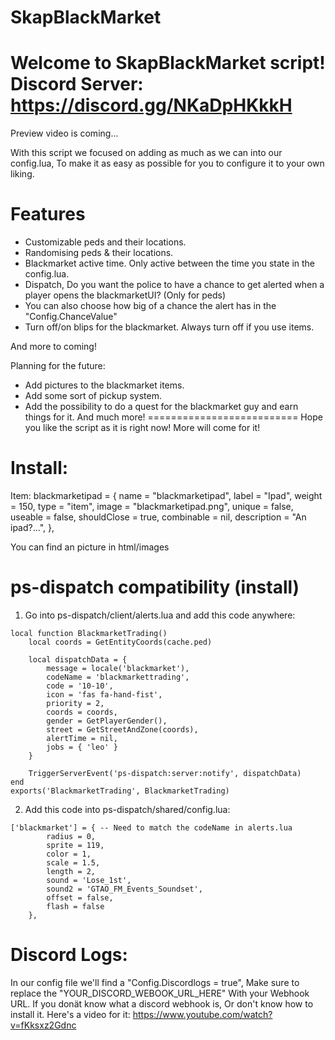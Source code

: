 # SkapBlackMarket

Welcome to SkapBlackMarket script!
Discord Server: https://discord.gg/NKaDpHKkkH
==========================
Preview video is coming...

With this script we focused on adding as much as we can into our config.lua, To make it as easy as possible for you to configure it
to your own liking.

# Features
- Customizable peds and their locations.
- Randomising peds & their locations.
- Blackmarket active time. Only active between the time you state in the config.lua.
- Dispatch, Do you want the police to have a chance to get alerted when a player opens the blackmarketUI? (Only for peds)
- You can also choose how big of a chance the alert has in the "Config.ChanceValue"
- Turn off/on blips for the blackmarket. Always turn off if you use items.

And more to coming!

Planning for the future:
- Add pictures to the blackmarket items.
- Add some sort of pickup system.
- Add the possibility to do a quest for the blackmarket guy and earn things for it.
And much more!
==========================
Hope you like the script as it is right now!
More will come for it!

# Install:

Item:
blackmarketipad             = { name = "blackmarketipad", label = "Ipad", weight = 150, type = "item", image = "blackmarketipad.png", unique = false, useable = false, shouldClose = true, combinable = nil, description = "An ipad?...", },

You can find an picture in html/images

# ps-dispatch compatibility (install)

1. Go into ps-dispatch/client/alerts.lua and add this code anywhere:

```
local function BlackmarketTrading()
    local coords = GetEntityCoords(cache.ped)

    local dispatchData = {
        message = locale('blackmarket'),
        codeName = 'blackmarkettrading',
        code = '10-10',
        icon = 'fas fa-hand-fist',
        priority = 2,
        coords = coords,
        gender = GetPlayerGender(),
        street = GetStreetAndZone(coords),
        alertTime = nil,
        jobs = { 'leo' }
    }

    TriggerServerEvent('ps-dispatch:server:notify', dispatchData)
end
exports('BlackmarketTrading', BlackmarketTrading)
```

2. Add this code into ps-dispatch/shared/config.lua:

```
['blackmarket'] = { -- Need to match the codeName in alerts.lua
        radius = 0,
        sprite = 119,
        color = 1,
        scale = 1.5,
        length = 2,
        sound = 'Lose_1st',
        sound2 = 'GTAO_FM_Events_Soundset',
        offset = false,
        flash = false
    },
```

# Discord Logs:
In our config file we'll find a "Config.Discordlogs = true", Make sure to replace the "YOUR_DISCORD_WEBOOK_URL_HERE"
With your Webhook URL. 
If you donät know what a discord webhook is, Or don't know how to install it. Here's a video for it:
https://www.youtube.com/watch?v=fKksxz2Gdnc


